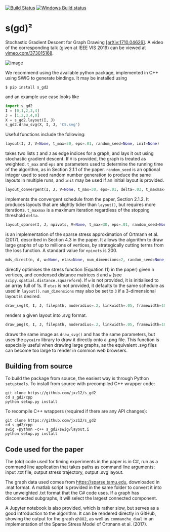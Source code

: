 [![Build Status](https://travis-ci.com/jxz12/s_gd2.svg?branch=master)](https://travis-ci.com/jxz12/s_gd2)
[![Windows Build status](https://ci.appveyor.com/api/projects/status/5h4mp93ku0ft62ha/branch/master?svg=true)](https://ci.appveyor.com/project/jxz12/s-gd2/branch/master)


# s(gd)²
Stochastic Gradient Descent for Graph Drawing [[arXiv:1710.04626]](https://arxiv.org/abs/1710.04626). A video of the corresponding talk (given at IEEE VIS 2019) can be viewed at [vimeo.com/373015168](https://vimeo.com/373015168).

![image](https://media.giphy.com/media/JoaboGdTq1sXNnnIND/giphy.gif)


We recommend using the available python package, implemented in C++ using SWIG to generate bindings. It may be installed using
```
$ pip install s_gd2
```
and an example use case looks like
```python
import s_gd2
I = [0,1,2,3,4]
J = [1,2,3,4,0]
X = s_gd2.layout(I, J)
s_gd2.draw_svg(X, I, J, 'C5.svg')
```

Useful functions include the following:
```python
layout(I, J, V=None, t_max=30, eps=.01, random_seed=None, init=None)
```
takes two lists `I` and `J` as edge indices for a graph, and lays it out using stochastic gradient descent. If `V` is provided, the graph is treated as weighted. `t_max` and `eps` are parameters used to determine the running time of the algorithm, as in Section 2.1.1 of the paper. `random_seed` is an optional integer used to seed random number generation to produce the same layouts in multiple runs, and `init` may be used if an initial layout is provided.
```python
layout_convergent(I, J, V=None, t_max=30, eps=.01, delta=.03, t_maxmax=200, random_seed=None, init=None)
```
implements the convergent schedule from the paper, Section 2.1.2. It produces layouts that are slightly tidier than `layout()`, but requires more iterations. `t_maxmax` is a maximum iteration regardless of the stopping threshold `delta`.
```python
layout_sparse(I, J, npivots, V=None, t_max=30, eps=.01, random_seed=None, init=None)
```
is an implementation of the sparse stress approximation of Ortmann et al. (2017), described in Section 4.3 in the paper. It allows the algorithm to draw large graphs of up to millions of vertices, by strategically cutting terms from the loss function. A standard value for `npivots` is 200.
```python
mds_direct(n, d, w=None, etas=None, num_dimensions=2, random_seed=None, init=None)
```
directly optimises the stress function (Equation (1) in the paper) given n vertices, and condensed distance matrices `d` and `w` (see `scipy.spatial.distance.squareform`). If `w` is not provided, it is initialised to an array full of 1s. If `etas` is not provided, it defaults to the same schedule as used in `layout()`. `num_dimensions` may also be set to `3` if a 3-dimensional layout is desired.
```python
draw_svg(X, I, J, filepath, noderadius=.2, linkwidth=.05, framewidth=1000, border=50, nodeopacity=1, linkopacity=1)
```
renders a given layout into .svg format.
```python
draw_png(X, I, J, filepath, noderadius=.2, linkwidth=.05, framewidth=1000, border=50, nodeopacity=1, linkopacity=1)
```
draws the same image as `draw_svg()` and has the same parameters, but uses the `pycairo` library to draw it directly onto a .png file. This function is especially useful when drawing large graphs, as the equivalent .svg files can become too large to render in common web browsers.


## Building from source
To build the package from source, the easiest way is through Python `setuptools`. To install from source with precompiled C++ wrapper code:

```shell
git clone https://github.com/jxz12/s_gd2
cd s_gd2/cpp
python setup.py install
```
To recompile C++ wrappers (required if there are any API changes):
```shell
git clone https://github.com/jxz12/s_gd2
cd s_gd2/cpp
swig -python -c++ s_gd2/swig/layout.i
python setup.py install
```

## Code used for the paper
The (old) code used for timing experiments in the paper is in C#, run as a command line application that takes paths as command line arguments: input .txt file, output stress trajectory, output .svg layout.

The graph data used comes from <https://sparse.tamu.edu>, downloaded in .mat format. A matlab script is provided in the same folder to convert it into the unweighted .txt format that the C# code uses. If a graph has disconnected subgraphs, it will select the largest connected component.

A Jupyter notebook is also provided, which is rather slow, but serves as a good introduction to the algorithm. It can be rendered directly in GitHub, showing the output for the graph `qh882`, as well as `commanche_dual` in an implementation of the Sparse Stress Model of Ortmann et al. (2017).
